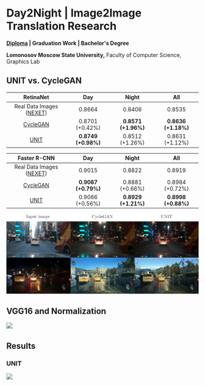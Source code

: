 # Day2Night | Image2Image Translation Research 

**[Diploma](./diploma/source/Day2Night.pdf) | Graduation Work | Bachelor's Degree**

__Lomonosov Moscow State University,__ Faculty of Computer Science, Graphics Lab

## UNIT vs. CycleGAN

|                              RetinaNet                              |         Day        |         Night        |         All         |
|:-------------------------------------------------------------------:|:-------------------:|:-------------------:|:-------------------:|
| Real Data Images ([NEXET](https://www.getnexar.com/challenge-2/))   |        0.8664       |        0.8406       |        0.8535       |
| [CycleGAN](https://github.com/junyanz/pytorch-CycleGAN-and-pix2pix) |   0.8701 (+0.42%)   | **0.8571 (+1.96%)** | **0.8636 (+1.18%)** |
| [UNIT](https://github.com/mingyuliutw/UNIT)                         | **0.8749 (+0.98%)** |   0.8512 (+1.26%)   |   0.8631 (+1.12%)   |

|                             Faster R-CNN                              |         Day        |         Night        |         All         |
|:---------------------------------------------------------------------:|:-------------------:|:-------------------:|:-------------------:|
| Real Data Images ([NEXET](https://www.getnexar.com/challenge-2/))     |        0.9015       |        0.8822       |        0.8919       |
| [CycleGAN](https://github.com/junyanz/pytorch-CycleGAN-and-pix2pix)   | **0.9087 (+0.79%)** |   0.8881 (+0.66%)   |   0.8984 (+0.72%)   |
| [UNIT](https://github.com/mingyuliutw/UNIT)                           |   0.9066 (+0.56%)   | **0.8929 (+1.21%)** | **0.8998 (+0.88%)** |

![](diploma/source/img/aug_full_en.png)

## VGG16 and Normalization

![](diploma/source/img/vgg_norm_cmp_en.png)

## Results
### UNIT
![](diploma/source/img/results.svg)